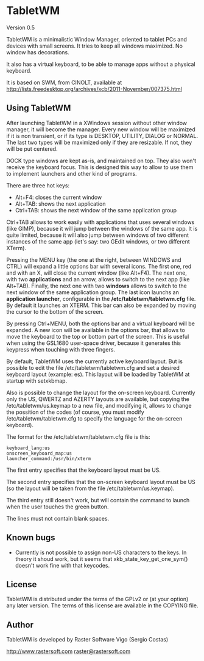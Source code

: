 TabletWM
========

Version 0.5

TabletWM is a minimalistic Window Manager, oriented to tablet PCs and devices with small screens. It tries to keep all windows maximized. No window has decorations.

It also has a virtual keyboard, to be able to manage apps without a physical keyboard.

It is based on SWM, from CINOLT, available at http://lists.freedesktop.org/archives/xcb/2011-November/007375.html


## Using TabletWM

After launching TabletWM in a XWindows session without other window manager, it will become the manager. Every new window will be maximized if it is non transient, or if its type is DESKTOP, UTILITY, DIALOG or NORMAL. The last two types will be maximized only if they are resizable. If not, they will be put centered.

DOCK type windows are kept as-is, and maintained on top. They also won't receive the keyboard focus. This is designed this way to allow to use them to implement launchers and other kind of programs.

There are three hot keys:

* Alt+F4:   closes the current window
* Alt+TAB:  shows the next application
* Ctrl+TAB: shows the next window of the same application group

Ctrl+TAB allows to work easily with applications that uses several windows (like GIMP), because it will jump between the windows of the same app. It is quite limited, because it will also jump between windows of two different instances of the same app (let's say: two GEdit windows, or two different XTerm).

Pressing the MENU key (the one at the right, between WINDOWS and CTRL) will expand a little options bar with several icons. The first one, red and with an X, will close the current window (like Alt+F4). The next one, with two **applications** and an arrow, allows to switch to the next app (like Alt+TAB). Finally, the next one with two **windows** allows to switch to the next window of the same application group. The last icon launchs an **application launcher**, configurable in the **/etc/tabletwm/tabletwm.cfg** file. By default it launches an XTERM. This bar can also be expanded by moving the cursor to the bottom of the screen.

By pressing Ctrl+MENU, both the options bar and a virtual keyboard will be expanded. A new icon will be available in the options bar, that allows to move the keyboard to the top or bottom part of the screen. This is useful when using the GSL1680 user-space driver, because it generates this keypress when touching with three fingers.

By default, TabletWM uses the currently active keyboard layout. But is possible to edit the file /etc/tabletwm/tabletwm.cfg and set a desired keyboard layout (example: es). This layout will be loaded by TabletWM at startup with setxkbmap.

Also is possible to change the layout for the on-screen keyboard. Currently only the US, QWERTZ and AZERTY layouts are available, but copying the /etc/tabletwm/us.keymap to a new file, and modifying it, allows to change the possition of the codes (of course, you must modify /etc/tabletwm/tabletwm.cfg to specify the language for the on-screen keyboard).

The format for the /etc/tabletwm/tabletwm.cfg file is this:

    keyboard_lang:us
    onscreen_keyboard_map:us
    launcher_command:/usr/bin/xterm

The first entry specifies that the keyboard layout must be US.

The second entry specifies that the on-screen keyboard layout must be US (so the layout will be taken from the file /etc/tabletwm/us.keymap).

The third entry still doesn't work, but will contain the command to launch when the user touches the green button.

The lines must not contain blank spaces.

## Known bugs

* Currently is not possible to assign non-US characters to the keys. In theory it shoud work, but it seems that xkb_state_key_get_one_sym() doesn't work fine with that keycodes.


## License


TabletWM is distributed under the terms of the GPLv2 or (at your option) any later version. The terms of this license are available in the COPYING file.


## Author

TabletWM is developed by Raster Software Vigo (Sergio Costas)

http://www.rastersoft.com
raster@rastersoft.com

